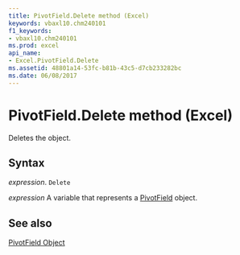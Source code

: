 ```yaml
---
title: PivotField.Delete method (Excel)
keywords: vbaxl10.chm240101
f1_keywords:
- vbaxl10.chm240101
ms.prod: excel
api_name:
- Excel.PivotField.Delete
ms.assetid: 48801a14-53fc-b81b-43c5-d7cb233282bc
ms.date: 06/08/2017
---
```



# PivotField.Delete method (Excel)

Deletes the object.


## Syntax

_expression_. `Delete`

_expression_ A variable that represents a [PivotField](Excel.PivotField.md) object.


## See also


[PivotField Object](Excel.PivotField.md)

